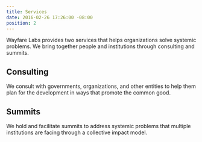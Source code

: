 ```yaml
---
title: Services
date: 2016-02-26 17:26:00 -08:00
position: 2
---
```


Wayfare Labs provides two services that helps organizations solve systemic problems. We bring together people and institutions through consulting and summits.

## Consulting
We consult with governments, organizations, and other entities to help them plan for the development in ways that promote the common good.

## Summits
We hold and facilitate summits to address systemic problems that multiple institutions are facing through a collective impact model.